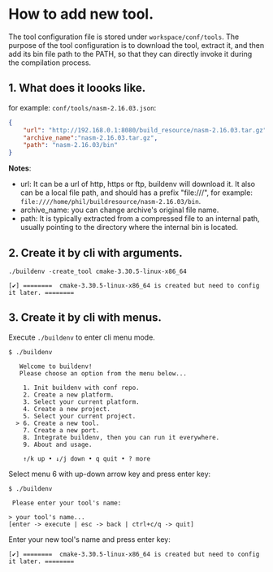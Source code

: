# How to add new tool.

The tool configuration file is stored under `workspace/conf/tools`. The purpose of the tool configuration is to download the tool, extract it, and then add its bin file path to the PATH, so that they can directly invoke it during the compilation process.

## 1. What does it loooks like.

for example: `conf/tools/nasm-2.16.03.json`:

```json
{
    "url": "http://192.168.0.1:8080/build_resource/nasm-2.16.03.tar.gz",
    "archive_name":"nasm-2.16.03.tar.gz",
    "path": "nasm-2.16.03/bin"
}
```

**Notes**:

- url: It can be a url of http, https or ftp, buildenv will download it. It also can be a local file path, and should has a prefix "file:///", for example: `file:////home/phil/buildresource/nasm-2.16.03/bin`.
- archive_name: you can change archive's original file name.
- path: It is typically extracted from a compressed file to an internal path, usually pointing to the directory where the internal bin is located.

## 2. Create it by cli with arguments.

```
./buildenv -create_tool cmake-3.30.5-linux-x86_64

[✔] ========  cmake-3.30.5-linux-x86_64 is created but need to config it later. ========
```

## 3. Create it by cli with menus.

Execute `./buildenv` to enter cli menu mode.

```
$ ./buildenv

   Welcome to buildenv!                                   
   Please choose an option from the menu below...         
                                                          
    1. Init buildenv with conf repo.                      
    2. Create a new platform.                             
    3. Select your current platform.                      
    4. Create a new project.                              
    5. Select your current project.                       
  > 6. Create a new tool.                                 
    7. Create a new port.                                 
    8. Integrate buildenv, then you can run it everywhere.
    9. About and usage.                                   
                                                          
    ↑/k up • ↓/j down • q quit • ? more       
```

Select menu 6 with up-down arrow key and press enter key:

```
$ ./buildenv

 Please enter your tool's name:                   

> your tool's name...                         
[enter -> execute | esc -> back | ctrl+c/q -> quit]
```

Enter your new tool's name and press enter key:

```
[✔] ========  cmake-3.30.5-linux-x86_64 is created but need to config it later. ========
```